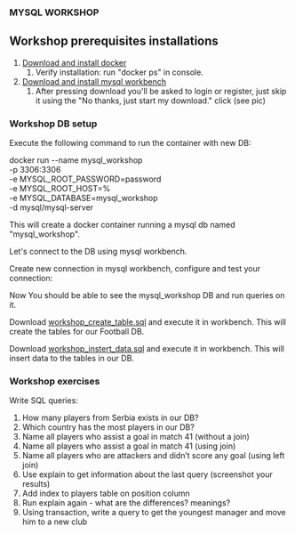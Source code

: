 ### MYSQL WORKSHOP

## Workshop prerequisites installations

1. [Download and install docker](https://docs.docker.com/get-docker/)
   1. Verify installation: run "docker ps" in console. 
2. [Download and install mysql workbench](https://dev.mysql.com/downloads/workbench/)
   1. After pressing download you'll be asked to login or register, just skip it using the "﻿No thanks, just start my download." click (see pic)



### Workshop DB setup
Execute the following command to run the container with new DB:

docker run --name mysql_workshop \
-p 3306:3306 \
-e MYSQL_ROOT_PASSWORD=password \
-e MYSQL_ROOT_HOST=% \
-e MYSQL_DATABASE=mysql_workshop \
-d mysql/mysql-server

This will create a docker container running a mysql db named "mysql_workshop".

Let's connect to the DB using mysql workbench.

Create new connection in mysql workbench, configure and test your connection:

Now You should be able to see the mysql_workshop DB and run queries on it. 

Download [workshop_create_table.sql](https://github.com/monday-u-com/workshop-9/blob/main/workshop_create_table.sql) and execute it in workbench. This will create the tables for our Football DB.

Download [workshop_instert_data.sql](https://github.com/monday-u-com/workshop-9/blob/main/workshop_instert_data.sql) and execute it in workbench. This will insert data to the tables in our DB.

### Workshop exercises

Write SQL queries:

1. How many players from Serbia exists in our DB?
2. Which country has the most players in our DB?
3. Name all players who assist a goal in match 41 (without a join)
4. Name all players who assist a goal in match 41 (using join)
5. Name all players who are attackers and didn’t score any goal (using left join)
6. Use explain to get information about the last query (screenshot your results)
7. Add index to players table on position column
8. Run explain again - what are the differences? meanings?
9. Using transaction, write a query to get the youngest manager and move him to a new club 

